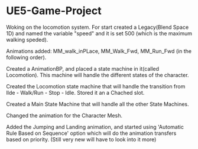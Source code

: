 # UE5-Game-Project


Woking on the locomotion system. For start created a Legacy(Blend Space 1D) and named the variable "speed" and it is set 500 (which is the maximum walking speded).

Animations added: MM_walk_inPLace, MM_Walk_Fwd, MM_Run_Fwd (in the following order).

Created a AnimationBP, and placed a state machine in it(called Locomotion). This machine will handle the different states of the character. 

Created the Locomotion state machine that will handle the transition from Ilde - Walk/Run - Stop - Idle. Stored it an a Chached slot.

Created a Main State Machine that will handle all the other State Machines. 

Changed the animation for the Character Mesh. 

Added the Jumping and Landing animation, and started using 'Automatic Rule Based on Sequence' option which will do the animation transfers based on priority. (Still very new will have to look into it more)